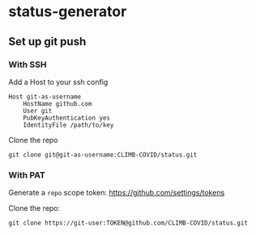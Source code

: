# status-generator

## Set up git push

### With SSH

Add a Host to your ssh config

    Host git-as-username
        HostName github.com
        User git
        PubKeyAuthentication yes
        IdentityFile /path/to/key

Clone the repo

    git clone git@git-as-username:CLIMB-COVID/status.git

### With PAT

Generate a `repo` scope token: https://github.com/settings/tokens

Clone the repo:

    git clone https://git-user:TOKEN@github.com/CLIMB-COVID/status.git
